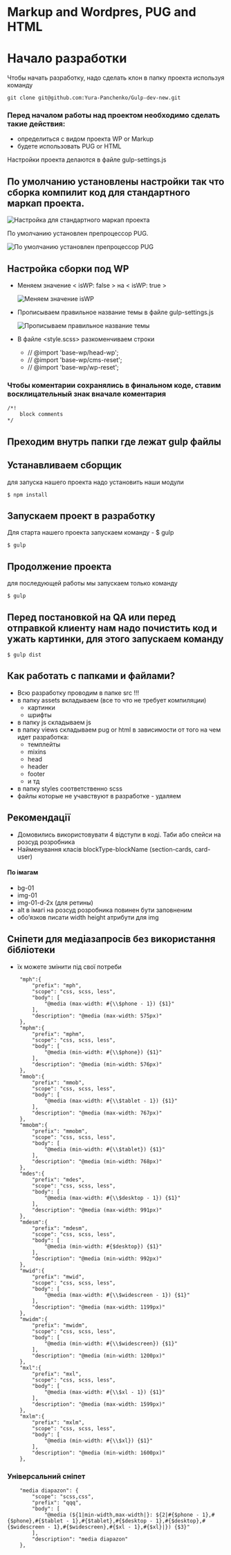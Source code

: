 # Markup and Wordpres, PUG and HTML

# Начало разработки

Чтобы начать разработку, надо сделать клон в папку проекта используя команду

```
git clone git@github.com:Yura-Panchenko/Gulp-dev-new.git
```

### Перед началом работы над проектом необходимо сделать такие действия:

* определиться с видом проекта WP or Markup
* будете использовать PUG or HTML

Настройки проекта делаются в файле gulp-settings.js

## По умолчанию установлены настройки так что сборка компилит код для стандартного маркап проекта.

![Настройка для стандартного маркап проекта](./img/img-01.jpg)

По умолчанию установлен препроцессор PUG.

![По умолчанию установлен препроцессор PUG](./img/img-02.jpg)

## Настройка сборки под WP

* Меняем значение < isWP: false > на < isWP: true >

    ![Меняем значение isWP](./img/img-04.jpg)

* Прописываем правильное название темы в файле gulp-settings.js

    ![Прописываем правильное название темы](./img/img-03.jpg)

* В файле <style.scss> разкоменчиваем строки
    + // @import 'base-wp/head-wp';
    + // @import 'base-wp/cms-reset';
    + // @import 'base-wp/wp-reset';

### Чтобы коментарии сохранялись в финальном коде, ставим восклицательный знак вначале коментария

```
/*!
    block comments
*/
```

## Преходим внутрь папки где лежат gulp файлы

## Устанавливаем сборщик

для запуска нашего проекта надо установить наши модули

```
$ npm install
```
## Запускаем проект в разработку

Для старта нашего проекта запускаем команду - $ gulp

```
$ gulp
```

## Продолжение проекта

для последующей работы мы запускаем только команду

```
$ gulp
```

## Перед постановкой на QA или перед отправкой клиенту нам надо почистить код и ужать картинки, для этого запускаем команду

```
$ gulp dist
```

## Как работать с папками и файлами?

* Всю разработку проводим в папке src !!!
* в папку assets вкладываем (все то что не требует компиляции)
    - картинки
    - шрифты
* в папку js складываем js
* в папку views складываем pug or html в зависимости от того на чем идет разработка:
    - темплейты
    - mixins
    - head
    - header
    - footer
    - и тд
* в папку styles соответственно scss
* файлы которые не учавствуют в разработке - удаляем

## Рекомендації 
- Домовились використовувати 4 відступи в коді. Таби або спейси на розсуд розробника
- Найменування класів blockType-blockName (section-cards, card-user)
#### По імагам
- bg-01
- img-01
- img-01-d-2x (для ретины)
- alt в імагі на розсуд розробника повинен бути заповненим
- обо’язков писати width height атрибути для img

## Сніпети для медіазапросів без використання бібліотеки
- їх можете змінити під свої потреби
```
    "mph":{
        "prefix": "mph",
        "scope": "css, scss, less",
        "body": [
            "@media (max-width: #{\\$phone - 1}) {$1}"
        ],
        "description": "@media (max-width: 575px)"
    },
    "mphm":{
        "prefix": "mphm",
        "scope": "css, scss, less",
        "body": [
            "@media (min-width: #{\\$phone}) {$1}"
        ],
        "description": "@media (min-width: 576px)"
    },
    "mmob":{
        "prefix": "mmob",
        "scope": "css, scss, less",
        "body": [
            "@media (max-width: #{\\$tablet - 1}) {$1}"
        ],
        "description": "@media (max-width: 767px)"
    },
    "mmobm":{
        "prefix": "mmobm",
        "scope": "css, scss, less",
        "body": [
            "@media (min-width: #{\\$tablet}) {$1}"
        ],
        "description": "@media (min-width: 768px)"
    },
    "mdes":{
        "prefix": "mdes",
        "scope": "css, scss, less",
        "body": [
            "@media (max-width: #{\\$desktop - 1}) {$1}"
        ],
        "description": "@media (max-width: 991px)"
    },
    "mdesm":{
        "prefix": "mdesm",
        "scope": "css, scss, less",
        "body": [
            "@media (min-width: #{$desktop}) {$1}"
        ],
        "description": "@media (min-width: 992px)"
    },
    "mwid":{
        "prefix": "mwid",
        "scope": "css, scss, less",
        "body": [
            "@media (max-width: #{\\$widescreen - 1}) {$1}"
        ],
        "description": "@media (max-width: 1199px)"
    },
    "mwidm":{
        "prefix": "mwidm",
        "scope": "css, scss, less",
        "body": [
            "@media (min-width: #{\\$widescreen}) {$1}"
        ],
        "description": "@media (min-width: 1200px)"
    },
    "mxl":{
        "prefix": "mxl",
        "scope": "css, scss, less",
        "body": [
            "@media (max-width: #{\\$xl - 1}) {$1}"
        ],
        "description": "@media (max-width: 1599px)"
    },
    "mxlm":{
        "prefix": "mxlm",
        "scope": "css, scss, less",
        "body": [
            "@media (min-width: #{\\$xl}) {$1}"
        ],
        "description": "@media (min-width: 1600px)"
    },
```
### Універсальний сніпет
```
    "media diapazon": { 
        "scope": "scss,css", 
        "prefix": "qqq", 
        "body": [ 
            "@media (${1|min-width,max-width|}: ${2|#{$phone - 1},#{$phone},#{$tablet - 1},#{$tablet},#{$desktop - 1},#{$desktop},#{$widescreen - 1},#{$widescreen},#{$xl - 1},#{$xl}|}) {$3}" 
        ], 
        "description": "media diapazon" 
    },
```
